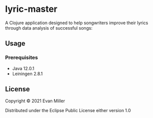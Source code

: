 # lyric-master

A Clojure application designed to help songwriters improve their lyrics through data analysis of successful songs:

## Usage

### Prerequisites

- Java 12.0.1
- Leiningen 2.8.1

## License

Copyright © 2021 Evan Miller

Distributed under the Eclipse Public License either version 1.0
